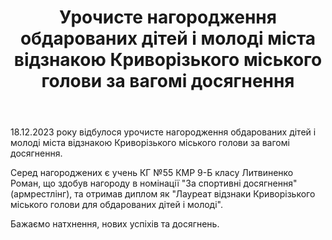 ﻿---
title: Урочисте нагородження обдарованих дітей і молоді міста відзнакою Криворізького міського голови за вагомі досягнення
---

18.12.2023 року відбулося урочисте нагородження обдарованих дітей і молоді міста відзнакою Криворізького міського голови за вагомі досягнення.

Серед нагороджених є учень КГ №55 КМР 9-Б класу Литвиненко Роман, що здобув нагороду в номінації "За спортивні досягнення" (армрестлінг), та отримав диплом як "Лауреат відзнаки Криворізького міського голови для обдарованих дітей і молоді".

Бажаємо натхнення, нових успіхів та досягнень.

<slideshow />

